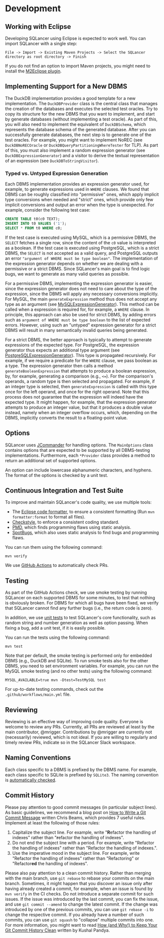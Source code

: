# Development

## Working with Eclipse

Developing SQLancer using Eclipse is expected to work well. You can import SQLancer with a single step:

```
File -> Import -> Existing Maven Projects -> Select the SQLancer directory as root directory -> Finish
```
If you do not find an option to import Maven projects, you might need to install the [M2Eclipse plugin](https://www.eclipse.org/m2e/).


## Implementing Support for a New DBMS

The DuckDB implementation provides a good template for a new implementation. The `DuckDBProvider` class is the central class that manages the creation of the databases and executes the selected test oracles. Try to copy its structure for the new DBMS that you want to implement, and start by generate databases (without implementing a test oracle). As part of this, you will also need to implement the equivalent of `DuckDBSchema`, which represents the database schema of the generated database. After you can successfully generate databases, the next step is to generate one of the test oracles. For example, you might want to implement NoREC (see `DuckDBNoRECOracle` or `DuckDBQueryPartitioningWhereTester` for TLP). As part of this, you must also implement a random expression generator (see `DuckDBExpressionGenerator`) and a visitor to derive the textual representation of an expression (see `DuckDBToStringVisitor`).

### Typed vs. Untyped Expression Generation

Each DBMS implementation provides an expression generator used, for example, to generate expressions used in `WHERE` clauses. We found that DBMS can be roughly classified into "permissive" ones, which apply implicit type conversions when needed and "strict" ones, which provide only few implicit conversions and output an error when the type is unexpected. For example, consider the following test case:

```sql
CREATE TABLE t0(c0 TEXT);
INSERT INTO t0 VALUES ('1');
SELECT * FROM t0 WHERE c0;
```

If the test case is executed using MySQL, which is a permissive DBMS, the `SELECT` fetches a single row, since the content of the `c0` value is interpreted as a boolean. If the test case is executed using PostgreSQL, which is a strict DBMS, the `SELECT` is not accepted as a valid query, and PostgreSQL outputs an error `"argument of WHERE must be type boolean"`.  The implementation of the expression generator depends on whether we are dealing with a permissive or a strict DBMS. Since SQLancer's main goal is to find logic bugs, we want to generate as many valid queries as possible.

For a permissive DBMS, implementing the expression generator is easier, since the expression generator does not need to care about the type of the expression, since the DBMS will apply any necessary conversions implicitly. For MySQL, the main `generateExpression` method thus does not accept any type as an argument (see [MySQLExpressionGenerator](https://github.com/sqlancer/sqlancer/blob/86647df8aa2dd8d167b5c3ce3297290f5b0b2bcd/src/sqlancer/mysql/gen/MySQLExpressionGenerator.java#L54)). This method can  be called when a expression is required for, for example, a `WHERE` clause. In principle, this approach can also be used for strict DBMS, by adding errors such as `argument of WHERE must be type boolean` to the list of expected errors. However, using such an "untyped" expression generator for a strict DBMS will result in many semantically invalid queries being generated.

For a strict DBMS, the better approach is typically to attempt to generate expressions of the expected type. For PostgreSQL, the expression generator thus expects an additional type argument (see [PostgreSQLExpressionGenerator](https://github.com/sqlancer/sqlancer/blob/86647df8aa2dd8d167b5c3ce3297290f5b0b2bcd/src/sqlancer/postgres/gen/PostgresExpressionGenerator.java#L251)). This type is propagated recursively. For example, if we require a predicate for the `WHERE` clause, we pass boolean as a type. The expression generator then calls a method `generateBooleanExpression` that attempts to produce a boolean expression, by, for example, generating a comparison (e.g., `<=`). For the comparison's operands, a random type is then selected and propagated. For example, if an integer type is selected, then `generateExpression` is called with this type once for the left operand, and once for the right operand. Note that this process does not guarantee that the expression will indeed have the expected type. It might happen, for example, that the expression generator attempts to produce an integer value, but that it produces a double value instead, namely when an integer overflow occurs, which, depending on the DBMS, implicitly converts the result to a floating-point value.

## Options

SQLancer uses [JCommander](https://jcommander.org/) for handling options. The `MainOptions` class contains options that are expected to be supported by all DBMS-testing implementations. Furthermore, each `*Provider` class provides a method to return an additional set of supported options.

An option can include lowercase alphanumeric characters, and hyphens. The format of the options is checked by a unit test.

## Continuous Integration and Test Suite

To improve and maintain SQLancer's code quality, we use multiple tools:
* The [Eclipse code formatter](https://code.revelc.net/formatter-maven-plugin/), to ensure a consistent formatting (Run `mvn formatter:format` to format all files).
* [Checkstyle](https://checkstyle.sourceforge.io/), to enforce a consistent coding standard.
* [PMD](https://pmd.github.io/), which finds programming flaws using static analysis.
* [SpotBugs](https://spotbugs.github.io/), which also uses static analysis to find bugs and programming flaws.

You can run them using the following command:

```
mvn verify
```

We use [GitHub Actions](https://github.com/sqlancer/sqlancer/blob/master/.github/workflows/main.yml) to automatically check PRs.


## Testing

As part of the GitHub Actions check, we use smoke testing by running SQLancer on each supported DBMS for some minutes, to test that nothing is obviously broken. For DBMS for which all bugs have been fixed, we verify that SQLancer cannot find any further bugs (i.e., the return code is zero).

In addition, we use [unit tests](https://github.com/sqlancer/sqlancer/tree/master/test/sqlancer) to test SQLancer's core functionality, such as random string and number generation as well as option passing. When fixing a bug, add a unit test, if it is easily possible.

You can run the tests using the following command:

```
mvn test
```

Note that per default, the smoke testing is performed only for embedded DBMS (e.g., DuckDB and SQLite). To run smoke tests also for the other DBMS, you need to set environment variables. For example, you can run the MySQL smoke testing (and no other tests) using the following command:

```
MYSQL_AVAILABLE=true mvn -Dtest=TestMySQL test
```

For up-to-date testing commands, check out the `.github/workflows/main.yml` file.

## Reviewing

Reviewing is an effective way of improving code quality. Everyone is welcome to review any PRs. Currently, all PRs are reviewed at least by the main contributor, @mrigger. Contributions by @mrigger are currently not (necessarily) reviewed, which is not ideal. If you are willing to regularly and timely review PRs, indicate so in the SQLancer Slack workspace.

## Naming Conventions

Each class specific to a DBMS is prefixed by the DBMS name. For example, each class specific to SQLite is prefixed by `SQLite3`. The naming convention is [automatically checked](src/check_names.py).

## Commit History

Please pay attention to good commit messages (in particular subject lines). As basic guidelines, we recommend a blog post on [How to Write a Git Commit Message](https://chris.beams.io/posts/git-commit/) written Chris Beams, which provides 7 useful rules. Implement at least the following of those rules:
1. Capitalize the subject line. For example, write "**R**efactor the handling of indexes" rather than "**r**efactor the handling of indexes".
2. Do not end the subject line with a period. For example, write "Refactor the handling of indexes" rather than "Refactor the handling of indexes.".
3. Use the imperative mood in the subject line. For example, write "Refactor the handling of indexes" rather than "Refactoring" or "Refactor**ed** the handling of indexes".

Please also pay attention to a clean commit history. Rather than merging with the main branch, use `git rebase` to rebase your commits on the main branch. Sometimes, it might happen that you discover an issue only after having already created a commit, for example, when an issue is found by `mvn verify` in the CI checks. Do not introduce a separate commit for such issues. If the issue was introduced by the last commit, you can fix the issue, and use `git commit --amend` to change the latest commit. If the change was introduced by one of the previous commits, you can use `git rebase -i` to change the respective commit. If you already have a number of such commits, you can use `git squash` to "collapse" multiple commits into one. For more information, you might want to read [How (and Why!) to Keep Your Git Commit History Clean](https://about.gitlab.com/blog/2018/06/07/keeping-git-commit-history-clean/) written by Kushal Pandya.
